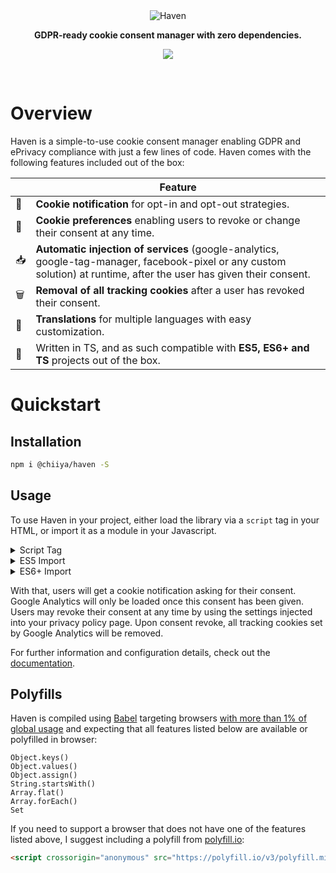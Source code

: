 <div align="center"><img src="https://i.postimg.cc/9Mfsfmf0/haven.png" alt="Haven"></div>
<p align="center"><strong>GDPR-ready cookie consent manager with zero dependencies.</strong></p>
<p align="center">
  <a href="https://codeclimate.com/github/chiiya/haven/maintainability"><img src="https://api.codeclimate.com/v1/badges/b3dfae642bc14fec2160/maintainability" /></a>
</p>
<br>

# Overview
Haven is a simple-to-use cookie consent manager enabling GDPR and ePrivacy compliance with just a few lines of code. Haven comes with the following features included out of the box:

|      | Feature                                                      |
| ---- | ------------------------------------------------------------ |
| 📣    | **Cookie notification** for opt-in and opt-out strategies.   |
| 🔧    | **Cookie preferences** enabling users to revoke or change their consent at any time. |
| 📥    | **Automatic injection of services** (google-analytics, google-tag-manager, facebook-pixel or any custom solution) at runtime, after the user has given their consent. |
| 🗑️ | **Removal of all tracking cookies** after a user has revoked their consent. |
| 📙 | **Translations** for multiple languages with easy customization. |
| 🤖 | Written in TS, and as such compatible with **ES5, ES6+ and TS** projects out of the box. |

# Quickstart

## Installation
```bash
npm i @chiiya/haven -S
```

## Usage
To use Haven in your project, either load the library via a `script` tag in your
HTML, or import it as a module in your Javascript.

<details>
  <summary>Script Tag</summary>

```html
<script src="https://unpkg.com/@chiiya/haven"></script>
<script>
Haven.create({
    services: [
        {
            name: 'google-analytics',
            options: {
                    id: 'UA-XXXXXXXX-1',
            },
            purposes: ['analytics'],
            inject: true,
        }
    ]
});
</script>
```

</details>

<details>
  <summary>ES5 Import</summary>

```javascript
var { Haven } = require('haven');

Haven.create({
    services: [
        {
            name: 'google-analytics',
            options: {
                    id: 'UA-XXXXXXXX-1',
            },
            purposes: ['analytics'],
            inject: true,
        }
    ]
});
```

</details>

<details>
  <summary>ES6+ Import</summary>

```javascript
import Haven from '@chiiya@haven';

Haven.create({
    services: [
        {
            name: 'google-analytics',
            options: {
                    id: 'UA-XXXXXXXX-1',
            },
            purposes: ['analytics'],
            inject: true,
        }
    ]
});
```

</details>

With that, users will get a cookie notification asking for their consent. Google 
Analytics will only be loaded once this consent has been given. Users may revoke 
their consent at any time by using the settings injected into your privacy policy 
page. Upon consent revoke, all tracking cookies set by Google Analytics will be 
removed.

For further information and configuration details, check out the 
[documentation](https://chiiya.github.io/haven/).

## Polyfills

Haven is compiled using [Babel](https://babeljs.io/) targeting browsers [with more than 1% of global usage](https://github.com/jshjohnson/Choices/blob/master/.browserslistrc) and expecting that all features listed below are available or polyfilled in browser:

```
Object.keys()
Object.values()
Object.assign()
String.startsWith()
Array.flat()
Array.forEach()
Set
```

If you need to support a browser that does not have one of the features listed above, I suggest including a polyfill from [polyfill.io](https://polyfill.io/v3/):

``` html
<script crossorigin="anonymous" src="https://polyfill.io/v3/polyfill.min.js?features=Object.keys%2CObject.values%2CObject.assign%2CSet%2CString.prototype.startsWith%2CArray.prototype.flat"></script>
```

